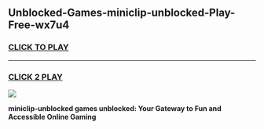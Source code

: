 
## Unblocked-Games-miniclip-unblocked-Play-Free-wx7u4
<h3>
<a href="https://premium76.site?title=miniclip-unblocked&ref=18A1">CLICK TO PLAY</a></h3>
<hr>

<h3>
<a href="https://premium76.site?title=miniclip-unblocked&ref=18A1">CLICK 2 PLAY</a>
  
</h3>

<a href="https://premium76.site?title=miniclip-unblocked&ref=18A1"><img src="https://clearcache.store/games.png"></a>


**miniclip-unblocked games unblocked: Your Gateway to Fun and Accessible Online Gaming**
